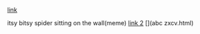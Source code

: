 [link](https://wow.co.uk)
 
itsy bitsy spider sitting on the wall(meme)
[link 2](www.gencrash.com)
[](abc zxcv.html)
